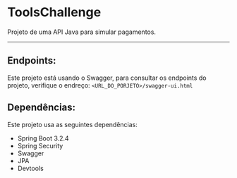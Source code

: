 # ToolsChallenge
Projeto de uma API Java para simular pagamentos.

<hr>

Endpoints:
----------
Este projeto está usando o Swagger, para consultar os endpoints do projeto, verifique o endreço: `<URL_DO_PORJETO>/swagger-ui.html` <br>


Dependências:
-------------
Este projeto usa as seguintes dependências:
* Spring Boot 3.2.4
* Spring Security
* Swagger
* JPA
* Devtools

